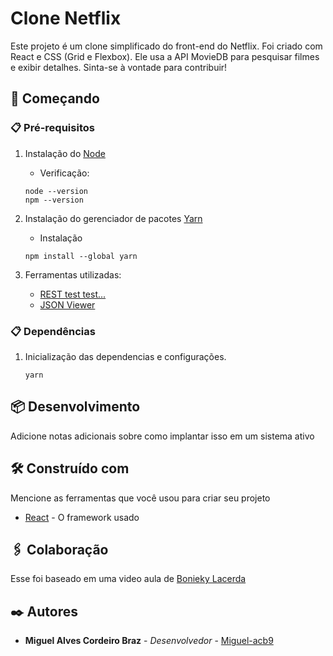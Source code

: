 # Clone Netflix

Este projeto é um clone simplificado do front-end do Netflix. Foi criado com React e CSS (Grid e Flexbox). Ele usa a API MovieDB para pesquisar filmes e exibir detalhes. Sinta-se à vontade para contribuir!

## 🚀 Começando

### 📋 Pré-requisitos

1. Instalação do [Node](https://nodejs.org/pt-br/) 
    - Verificação:
    ```
    node --version
    npm --version
    ```

2. Instalação do gerenciador de pacotes [Yarn](https://yarnpkg.com/)
    - Instalação
    ```
    npm install --global yarn
    ```
3. Ferramentas utilizadas:
    - [REST test test...](https://resttesttest.com/)
    - [JSON Viewer](http://jsonviewer.stack.hu/)


### 📋 Dependências
1. Inicialização das dependencias e configurações.
    ```
    yarn 
    ``` 

## 📦 Desenvolvimento

Adicione notas adicionais sobre como implantar isso em um sistema ativo

## 🛠️ Construído com

Mencione as ferramentas que você usou para criar seu projeto

* [React](https://pt-br.reactjs.org/) - O framework usado

## 🖇️ Colaboração

Esse foi baseado em uma video aula de [Bonieky Lacerda](https://www.youtube.com/watch?v=tBweoUiMsDg)

## ✒️ Autores

* **Miguel Alves Cordeiro Braz** - *Desenvolvedor* - [Miguel-acb9](https://github.com/Miguel-acb9)

